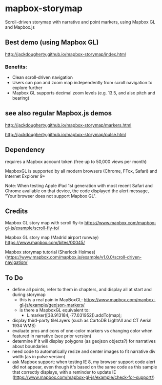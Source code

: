 # mapbox-storymap
Scroll-driven storymap with narrative and point markers, using Mapbox GL and Mapbox.js

## Best demo (using Mapbox GL)
http://jackdougherty.github.io/mapbox-storymap/index.html

### Benefits:
- Clean scroll-driven navigation
- Users can pan and zoom map independently from scroll navigation to explore further
- Mapbox GL supports decimal zoom levels (e.g. 13.5, and also pitch and bearing)

## see also regular Mapbox.js demos
http://jackdougherty.github.io/mapbox-storymap/markers.html

http://jackdougherty.github.io/mapbox-storymap/pulse.html

## Dependency
requires a Mapbox account token (free up to 50,000 views per month)

MapboxGL is supported by all modern browsers (Chrome, FFox, Safari) and Internet Explorer 9+

Note: When testing Apple iPad 1st generation with most recent Safari and Chrome available on that device, the code displayed the alert message, "Your browser does not support Mapbox GL".

## Credits
Mapbox GL story map with scroll fly-to https://www.mapbox.com/mapbox-gl-js/example/scroll-fly-to/

Mapbox GL story map (Madrid airport runway) https://www.mapbox.com/bites/00045/

Mapbox storymap tutorial (Sherlock Holmes) (https://www.mapbox.com/mapbox.js/example/v1.0.0/scroll-driven-navigation/

## To Do
- define all points, refer to them in chapters, and display all at start and during storymap
  - this is a real pain in MapBoxGL: https://www.mapbox.com/mapbox-gl-js/example/geojson-markers/
  - is there a MapboxGL equivalent to:
    - L.marker([38.913184,-77.031952]).addTo(map);
- display third-party tileLayers (such as CartoDB LightAll and CT Aerial 1934 WMS)
- evaluate pros and cons of one-color markers vs changing color when featured in narrative (see prior version)
- determine if it will display polygons (as geojson objects?) for narratives about boundaries
- need code to automatically resize and center images to fit narrative div width (as in pulse version)
- ask Mapbox support: when testing IE 8, my browser support code alert did not appear, even though it's based on the same code as this sample that correctly displays, with a reminder to update IE (https://www.mapbox.com/mapbox-gl-js/example/check-for-support/)
